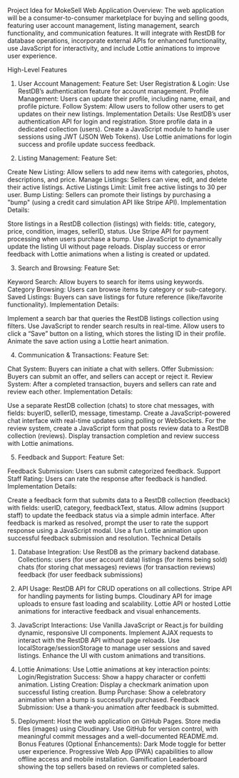 Project Idea for MokeSell Web Application
Overview:
The web application will be a consumer-to-consumer marketplace for buying and selling goods, featuring user account management, listing management, search functionality, and communication features. It will integrate with RestDB for database operations, incorporate external APIs for enhanced functionality, use JavaScript for interactivity, and include Lottie animations to improve user experience.

High-Level Features
1. User Account Management:
Feature Set:
User Registration & Login: Use RestDB’s authentication feature for account management.
Profile Management: Users can update their profile, including name, email, and profile picture.
Follow System: Allow users to follow other users to get updates on their new listings.
Implementation Details:
Use RestDB’s user authentication API for login and registration.
Store profile data in a dedicated collection (users).
Create a JavaScript module to handle user sessions using JWT (JSON Web Tokens).
Use Lottie animations for login success and profile update success feedback.

2. Listing Management:
Feature Set:

Create New Listing: Allow sellers to add new items with categories, photos, descriptions, and price.
Manage Listings: Sellers can view, edit, and delete their active listings.
Active Listings Limit: Limit free active listings to 30 per user.
Bump Listing: Sellers can promote their listings by purchasing a "bump" (using a credit card simulation API like Stripe API).
Implementation Details:

Store listings in a RestDB collection (listings) with fields: title, category, price, condition, images, sellerID, status.
Use Stripe API for payment processing when users purchase a bump.
Use JavaScript to dynamically update the listing UI without page reloads.
Display success or error feedback with Lottie animations when a listing is created or updated.

3. Search and Browsing:
Feature Set:

Keyword Search: Allow buyers to search for items using keywords.
Category Browsing: Users can browse items by category or sub-category.
Saved Listings: Buyers can save listings for future reference (like/favorite functionality).
Implementation Details:

Implement a search bar that queries the RestDB listings collection using filters.
Use JavaScript to render search results in real-time.
Allow users to click a “Save” button on a listing, which stores the listing ID in their profile.
Animate the save action using a Lottie heart animation.

4. Communication & Transactions:
Feature Set:

Chat System: Buyers can initiate a chat with sellers.
Offer Submission: Buyers can submit an offer, and sellers can accept or reject it.
Review System: After a completed transaction, buyers and sellers can rate and review each other.
Implementation Details:

Use a separate RestDB collection (chats) to store chat messages, with fields: buyerID, sellerID, message, timestamp.
Create a JavaScript-powered chat interface with real-time updates using polling or WebSockets.
For the review system, create a JavaScript form that posts review data to a RestDB collection (reviews).
Display transaction completion and review success with Lottie animations.

5. Feedback and Support:
Feature Set:

Feedback Submission: Users can submit categorized feedback.
Support Staff Rating: Users can rate the response after feedback is handled.
Implementation Details:

Create a feedback form that submits data to a RestDB collection (feedback) with fields: userID, category, feedbackText, status.
Allow admins (support staff) to update the feedback status via a simple admin interface.
After feedback is marked as resolved, prompt the user to rate the support response using a JavaScript modal.
Use a fun Lottie animation upon successful feedback submission and resolution.
Technical Details

1. Database Integration:
Use RestDB as the primary backend database.
Collections:
users (for user account data)
listings (for items being sold)
chats (for storing chat messages)
reviews (for transaction reviews)
feedback (for user feedback submissions)

2. API Usage:
RestDB API for CRUD operations on all collections.
Stripe API for handling payments for listing bumps.
Cloudinary API for image uploads to ensure fast loading and scalability.
Lottie API or hosted Lottie animations for interactive feedback and visual enhancements.

3. JavaScript Interactions:
Use Vanilla JavaScript or React.js for building dynamic, responsive UI components.
Implement AJAX requests to interact with the RestDB API without page reloads.
Use localStorage/sessionStorage to manage user sessions and saved listings.
Enhance the UI with custom animations and transitions.

4. Lottie Animations:
Use Lottie animations at key interaction points:
Login/Registration Success: Show a happy character or confetti animation.
Listing Creation: Display a checkmark animation upon successful listing creation.
Bump Purchase: Show a celebratory animation when a bump is successfully purchased.
Feedback Submission: Use a thank-you animation after feedback is submitted.

5. Deployment:
Host the web application on GitHub Pages.
Store media files (images) using Cloudinary.
Use GitHub for version control, with meaningful commit messages and a well-documented README.md.
Bonus Features (Optional Enhancements):
Dark Mode toggle for better user experience.
Progressive Web App (PWA) capabilities to allow offline access and mobile installation.
Gamification Leaderboard showing the top sellers based on reviews or completed sales.